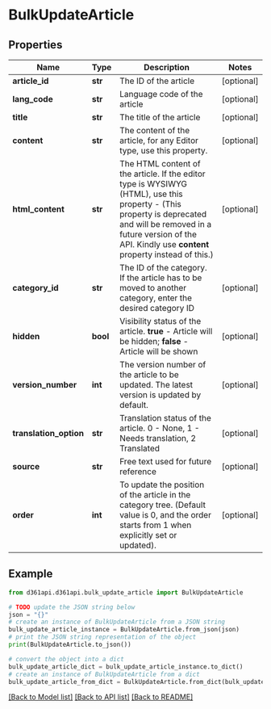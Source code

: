 # BulkUpdateArticle


## Properties

Name | Type | Description | Notes
------------ | ------------- | ------------- | -------------
**article_id** | **str** | The ID of the article | [optional] 
**lang_code** | **str** | Language code of the article | [optional] 
**title** | **str** | The title of the article | [optional] 
**content** | **str** | The content of the article, for any Editor type, use this property. | [optional] 
**html_content** | **str** | The HTML content of the article. If the editor type is WYSIWYG (HTML), use this property - (This property is deprecated and will be removed in a future version of the API.  Kindly use **content** property instead of this.) | [optional] 
**category_id** | **str** | The ID of the category. If the article has to be moved to another category, enter the desired category ID | [optional] 
**hidden** | **bool** | Visibility status of the article. **true** - Article will be hidden; **false** - Article will be shown | [optional] 
**version_number** | **int** | The version number of the article to be updated. The latest version is updated by default. | [optional] 
**translation_option** | **str** | Translation status of the article. 0 - None, 1 - Needs translation, 2 Translated | [optional] 
**source** | **str** | Free text used for future reference | [optional] 
**order** | **int** | To update the position of the article in the category tree. (Default value is 0, and the order starts from 1 when explicitly set or updated). | [optional] 

## Example

```python
from d361api.d361api.bulk_update_article import BulkUpdateArticle

# TODO update the JSON string below
json = "{}"
# create an instance of BulkUpdateArticle from a JSON string
bulk_update_article_instance = BulkUpdateArticle.from_json(json)
# print the JSON string representation of the object
print(BulkUpdateArticle.to_json())

# convert the object into a dict
bulk_update_article_dict = bulk_update_article_instance.to_dict()
# create an instance of BulkUpdateArticle from a dict
bulk_update_article_from_dict = BulkUpdateArticle.from_dict(bulk_update_article_dict)
```
[[Back to Model list]](../README.md#documentation-for-models) [[Back to API list]](../README.md#documentation-for-api-endpoints) [[Back to README]](../README.md)


